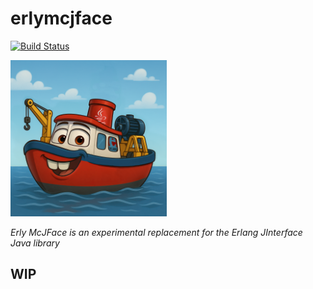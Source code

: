 # erlymcjface

[![Build Status][gh-actions-badge]][gh-actions]

[![Project Logo][logo]][logo-large]

*Erly McJFace is an experimental replacement for the Erlang JInterface Java library*

## WIP

[//]: ---Named-Links---

[logo]: resources/images/logo.png
[logo-large]: resources/images/logo-large.png
[gh-actions-badge]: https://github.com/clojang/erlymcjface/workflows/CI/badge.svg
[gh-actions]: https://github.com/clojang/erlymcjface/actions?query=workflow%3ACI
